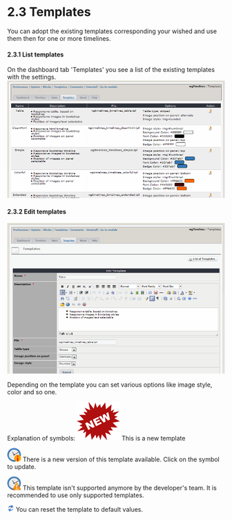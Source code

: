 # 2.3 Templates

You can adopt the existing templates corresponding your wished and use them then for one or more timelines.

#### 2.3.1 List templates
On the dashboard tab 'Templates' you see a list of the existing templates with the settings.
![](../assets/2admin_templates_list.png)

#### 2.3.2 Edit templates
![](../assets/2admin_templates_edit.png)

Depending on the template you can set various options like image style, color and so one.

Explanation of symbols:
![](../assets/newtemplate.png) This is a new template

![](../assets/newversion.png) There is a new version of this template available. Click on the symbol to update.

![](../assets/notsupported.png) This template isn't supported anymore by the developer's team. It is recommended to use only supported templates.

![](../assets/reset.png) You can reset the template to default values.